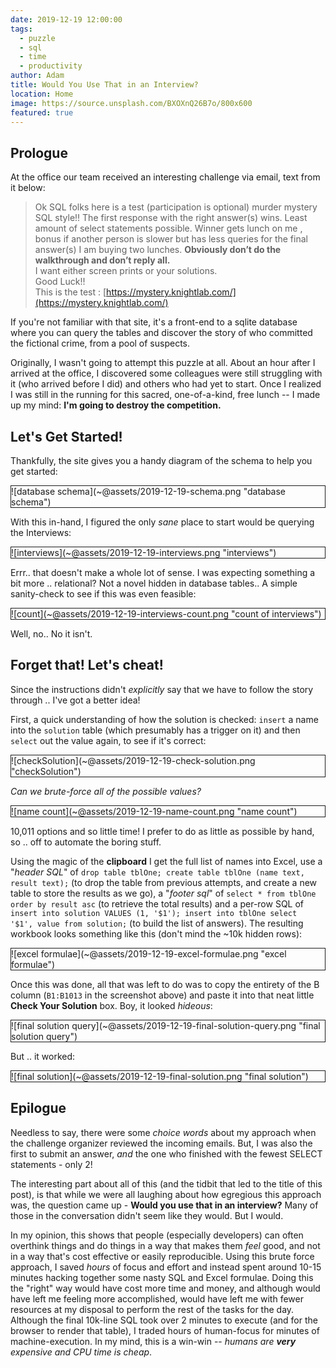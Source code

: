 ```yaml
---
date: 2019-12-19 12:00:00
tags:
  - puzzle
  - sql
  - time
  - productivity
author: Adam
title: Would You Use That in an Interview?
location: Home
image: https://source.unsplash.com/BXOXnQ26B7o/800x600
featured: true
---
```


## Prologue

At the office our team received an interesting challenge via email, text from it below:

>Ok SQL folks here is a test (participation is optional) murder mystery SQL style!! The first response with the right answer(s) wins. Least amount of select statements possible.  Winner gets lunch on me , bonus if another person is slower but has less queries for the final answer(s) I am buying two lunches. **Obviously don’t do the walkthrough and don’t reply all.**  
>I want either screen prints or your solutions.  
>Good Luck!!  
>This is the test :  [https://mystery.knightlab.com/](https://mystery.knightlab.com/)  

If you're not familiar with that site, it's a front-end to a sqlite database where you can query the tables and discover the story of who committed the fictional crime, from a pool of suspects.

Originally, I wasn't going to attempt this puzzle at all. About an hour after I arrived at the office, I discovered some colleagues were still struggling with it (who arrived before I did) and others who had yet to start. Once I realized I was still in the running for this sacred, one-of-a-kind, free lunch -- I made up my mind: **I'm going to destroy the competition.**

## Let's Get Started!

Thankfully, the site gives you a handy diagram of the schema to help you get started:
<div style="border-style:solid;border-width:1px;">![database schema](~@assets/2019-12-19-schema.png "database schema")</div>

With this in-hand, I figured the only *sane* place to start would be querying the Interviews:
<div style="border-style:solid;border-width:1px;">![interviews](~@assets/2019-12-19-interviews.png "interviews")</div>

Errr.. that doesn't make a whole lot of sense. I was expecting something a bit more .. relational? Not a novel hidden in database tables.. A simple sanity-check to see if this was even feasible:
<div style="border-style:solid;border-width:1px;">![count](~@assets/2019-12-19-interviews-count.png "count of interviews")</div>

Well, no.. No it isn't.

## Forget that! Let's cheat!

Since the instructions didn't *explicitly* say that we have to follow the story through .. I've got a better idea!

First, a quick understanding of how the solution is checked: `insert` a name into the `solution` table (which presumably has a trigger on it) and then `select` out the value again, to see if it's correct:
<div style="border-style:solid;border-width:1px;">![checkSolution](~@assets/2019-12-19-check-solution.png "checkSolution")</div>

*Can we brute-force all of the possible values?*
<div style="border-style:solid;border-width:1px;">![name count](~@assets/2019-12-19-name-count.png "name count")</div>

10,011 options and so little time! I prefer to do as little as possible by hand, so .. off to automate the boring stuff.

Using the magic of the **clipboard** I get the full list of names into Excel, use a "*header SQL*" of `drop table tblOne; create table tblOne (name text, result text);` (to drop the table from previous attempts, and create a new table to store the results as we go), a "*footer sql*" of `select * from tblOne order by result asc` (to retrieve the total results) and a per-row SQL of `insert into solution VALUES (1, '$1'); insert into tblOne select  '$1', value from solution;` (to build the list of answers). The resulting workbook looks something like this (don't mind the ~10k hidden rows):
<div style="border-style:solid;border-width:1px;">![excel formulae](~@assets/2019-12-19-excel-formulae.png "excel formulae")</div>

Once this was done, all that was left to do was to copy the entirety of the B column (`B1:B1013` in the screenshot above) and paste it into that neat little **Check Your Solution** box. Boy, it looked *hideous*:
<div style="border-style:solid;border-width:1px;">![final solution query](~@assets/2019-12-19-final-solution-query.png "final solution query")</div>

But .. it worked:
<div style="border-style:solid;border-width:1px;">![final solution](~@assets/2019-12-19-final-solution.png "final solution")</div>

## Epilogue

Needless to say, there were some *choice words* about my approach when the challenge organizer reviewed the incoming emails. But, I was also the first to submit an answer, *and* the one who finished with the fewest SELECT statements - only 2!

The interesting part about all of this (and the tidbit that led to the title of this post), is that while we were all laughing about how egregious this approach was, the question came up - **Would you use that in an interview?** Many of those in the conversation didn't seem like they would. But I would.

In my opinion, this shows that people (especially developers) can often overthink things and do things in a way that makes them *feel* good, and not in a way that's cost effective or easily reproducible. Using this brute force approach, I saved *hours* of focus and effort and instead spent around 10-15 minutes hacking together some nasty SQL and Excel formulae. Doing this the "right" way would have cost more time and money, and although would have left me feeling more accomplished, would have left me with fewer resources at my disposal to perform the rest of the tasks for the day. Although the final 10k-line SQL took over 2 minutes to execute (and for the browser to render that table), I traded hours of human-focus for minutes of machine-execution. In my mind, this is a win-win -- *humans are **very** expensive and CPU time is cheap*.